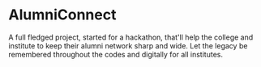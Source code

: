 # AlumniConnect
A full fledged project, started for a hackathon, that'll help the college and institute to keep their alumni network sharp and wide. Let the legacy be remembered throughout the codes and digitally for all institutes.
